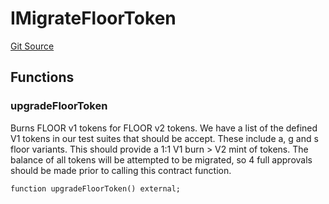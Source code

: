 # IMigrateFloorToken
[Git Source](https://github.com/FloorDAO/floor-v2/blob/c8169a0594ad07a37d169672a50f4155c41be809/src/interfaces/migrations/MigrateFloorToken.sol)


## Functions
### upgradeFloorToken

Burns FLOOR v1 tokens for FLOOR v2 tokens. We have a list of the defined
V1 tokens in our test suites that should be accept. These include a, g and
s floor variants.
This should provide a 1:1 V1 burn > V2 mint of tokens.
The balance of all tokens will be attempted to be migrated, so 4 full approvals
should be made prior to calling this contract function.


```solidity
function upgradeFloorToken() external;
```

